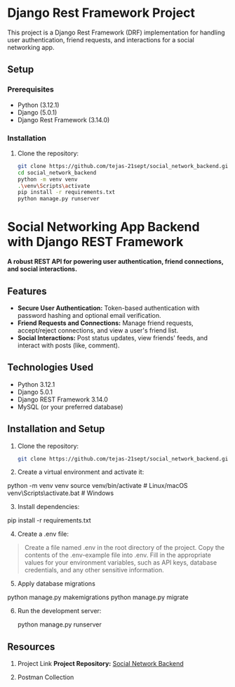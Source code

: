 # Django Rest Framework Project

This project is a Django Rest Framework (DRF) implementation for handling user authentication, friend requests, and interactions for a social networking app.

## Setup

### Prerequisites

- Python (3.12.1)
- Django (5.0.1)
- Django Rest Framework (3.14.0)

### Installation

1. Clone the repository:

   ```bash
   git clone https://github.com/tejas-21sept/social_network_backend.git
   cd social_network_backend
   python -m venv venv
   .\venv\Scripts\activate
   pip install -r requirements.txt
   python manage.py runserver

# Social Networking App Backend with Django REST Framework

**A robust REST API for powering user authentication, friend connections, and social interactions.**

## Features

- **Secure User Authentication:** Token-based authentication with password hashing and optional email verification.
- **Friend Requests and Connections:** Manage friend requests, accept/reject connections, and view a user's friend list.
- **Social Interactions:** Post status updates, view friends' feeds, and interact with posts (like, comment).

## Technologies Used

- Python 3.12.1
- Django 5.0.1
- Django REST Framework 3.14.0
- MySQL (or your preferred database)

## Installation and Setup

1. Clone the repository:

   ```bash
   git clone https://github.com/tejas-21sept/social_network_backend.git
   
2. Create a virtual environment and activate it:

  python -m venv venv
  source venv/bin/activate  # Linux/macOS
  venv\Scripts\activate.bat  # Windows

3. Install dependencies:

  pip install -r requirements.txt

4. Create a .env file:

  > Create a file named .env in the root directory of the project.
  > Copy the contents of the .env-example file into .env.
  > Fill in the appropriate values for your environment variables, such as API keys, database credentials, and any other sensitive information.

5. Apply database migrations
   
  python manage.py makemigrations
  python manage.py migrate

6. Run the development server:

   python manage.py runserver


## Resources

1. Project Link
  **Project Repository:** [Social Network Backend](https://github.com/tejas-21sept/social_network_backend)

2. Postman Collection
   





